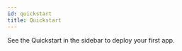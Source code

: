 ```yaml
---
id: quickstart
title: Quickstart
---
```


See the Quickstart in the sidebar to deploy your first app.
